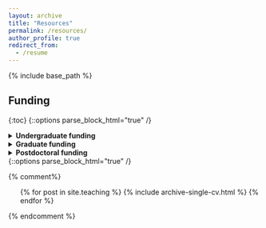 ```yaml
---
layout: archive
title: "Resources"
permalink: /resources/
author_profile: true
redirect_from:
  - /resume
---
```


{% include base_path %}

## Funding
{:toc}
{::options parse_block_html="true" /}  
<details>
  <summary markdown="span">
    <b>Undergraduate funding</b>
  </summary>
    
###  Research funding:
* US based:
  * [NSF Research Experiences for Undergraduates (REUs)](https://www.nsf.gov/crssprgm/reu/)
  * [NASA Interns](https://intern.nasa.gov/)
  * [Pathways to Science Database](https://www.pathwaystoscience.org/programs.aspx?descriptorhub=SummerResearch_Summer%20Research%20Opportunity)
* CU Boulder specific
  *  [UROP](https://www.colorado.edu/urop/)
    *  Funding for research, both student directed and assistantships
    *  Deadlines for both academic year and summer in February
    *  Application is with a potential advisor, so reach out well in advance to faculty you would like to work with
    *  There are also bigger projects that may have openings which will be posted in May [here](https://www.colorado.edu/urop/grants/open-opportunities) for both this summer and next academic year
  *  [BSI](https://www.colorado.edu/bsi/bsi-scholars)
  
</details>

<details>
  <summary markdown="span">
    <b>Graduate funding</b>
  </summary>
  
### Graduate fellowships:
* US based
  *  [NSF GRFP](https://www.nsfgrfp.org/)
  *  [NASA FINESST](https://nspires.nasaprs.com/external/solicitations/summary!init.do?solId=3E72ED7E1FBDF8155A4E2DA033EF7449&stack=redirect) (link is from 2021 posting)
  *  [AAUW International Fellowships](https://www.aauw.org/resources/programs/fellowships-grants/current-opportunities/international/)
  *  [Ford Foundation Predoctoral Fellowship](https://sites.nationalacademies.org/PGA/FordFellowships/PGA_047958)

### Dissertation completion funding:
* [Ford Foundation Dissertation Fellowship](https://sites.nationalacademies.org/PGA/FordFellowships/PGA_047959)

### Graduate grants:
* 
  
</details>

<details>
  <summary markdown="span">
    <b>Postdoctoral funding</b>
  </summary>
  
### US Based
* [NASA Postdoctoral Fellowships]()
  
</details>
{::options parse_block_html="true" /}
<!---
This is a comment. Below this is commented liquid syntax.
--->

{% comment%}
  <ul>{% for post in site.teaching %}
    {% include archive-single-cv.html %}
  {% endfor %}</ul>
{% endcomment %}
